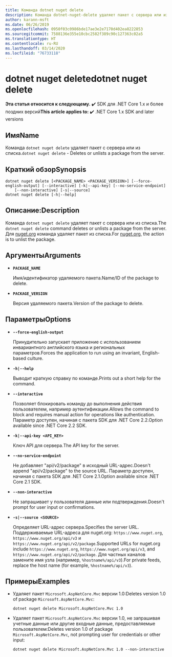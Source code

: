 ```yaml
---
title: Команда dotnet nuget delete
description: Команда dotnet-nuget-delete удаляет пакет с сервера или из списка.
author: karann-msft
ms.date: 06/26/2019
ms.openlocfilehash: 0950f03c0986bde17ae3e2e7170d402ea8222853
ms.sourcegitcommit: 7588136e355e10cbc2582f389c90c127363c02a5
ms.translationtype: HT
ms.contentlocale: ru-RU
ms.lasthandoff: 03/14/2020
ms.locfileid: "76733118"
---
```

# <a name="dotnet-nuget-delete"></a><span data-ttu-id="7d2cb-103">dotnet nuget delete</span><span class="sxs-lookup"><span data-stu-id="7d2cb-103">dotnet nuget delete</span></span>

<span data-ttu-id="7d2cb-104">**Эта статья относится к следующему.** ✔️ SDK для .NET Core 1.x и более поздних версий</span><span class="sxs-lookup"><span data-stu-id="7d2cb-104">**This article applies to:** ✔️ .NET Core 1.x SDK and later versions</span></span>

<!-- todo: uncomment when all CLI commands are reviewed
[!INCLUDE [topic-appliesto-net-core-all](../../../includes/topic-appliesto-net-core-all.md)]
-->

## <a name="name"></a><span data-ttu-id="7d2cb-105">Имя</span><span class="sxs-lookup"><span data-stu-id="7d2cb-105">Name</span></span>

<span data-ttu-id="7d2cb-106">Команда `dotnet nuget delete` удаляет пакет с сервера или из списка.</span><span class="sxs-lookup"><span data-stu-id="7d2cb-106">`dotnet nuget delete` - Deletes or unlists a package from the server.</span></span>

## <a name="synopsis"></a><span data-ttu-id="7d2cb-107">Краткий обзор</span><span class="sxs-lookup"><span data-stu-id="7d2cb-107">Synopsis</span></span>

```dotnetcli
dotnet nuget delete [<PACKAGE_NAME> <PACKAGE_VERSION>] [--force-english-output] [--interactive] [-k|--api-key] [--no-service-endpoint]
    [--non-interactive] [-s|--source]
dotnet nuget delete [-h|--help]
```

## <a name="description"></a><span data-ttu-id="7d2cb-108">Описание:</span><span class="sxs-lookup"><span data-stu-id="7d2cb-108">Description</span></span>

<span data-ttu-id="7d2cb-109">Команда `dotnet nuget delete` удаляет пакет с сервера или из списка.</span><span class="sxs-lookup"><span data-stu-id="7d2cb-109">The `dotnet nuget delete` command deletes or unlists a package from the server.</span></span> <span data-ttu-id="7d2cb-110">Для [nuget.org](https://www.nuget.org/) команда удаляет пакет из списка.</span><span class="sxs-lookup"><span data-stu-id="7d2cb-110">For [nuget.org](https://www.nuget.org/), the action is to unlist the package.</span></span>

## <a name="arguments"></a><span data-ttu-id="7d2cb-111">Аргументы</span><span class="sxs-lookup"><span data-stu-id="7d2cb-111">Arguments</span></span>

* **`PACKAGE_NAME`**

  <span data-ttu-id="7d2cb-112">Имя/идентификатор удаляемого пакета.</span><span class="sxs-lookup"><span data-stu-id="7d2cb-112">Name/ID of the package to delete.</span></span>

* **`PACKAGE_VERSION`**

  <span data-ttu-id="7d2cb-113">Версия удаляемого пакета.</span><span class="sxs-lookup"><span data-stu-id="7d2cb-113">Version of the package to delete.</span></span>

## <a name="options"></a><span data-ttu-id="7d2cb-114">Параметры</span><span class="sxs-lookup"><span data-stu-id="7d2cb-114">Options</span></span>

* **`--force-english-output`**

  <span data-ttu-id="7d2cb-115">Принудительно запускает приложение с использованием инвариантного английского языка и региональных параметров.</span><span class="sxs-lookup"><span data-stu-id="7d2cb-115">Forces the application to run using an invariant, English-based culture.</span></span>

* **`-h|--help`**

  <span data-ttu-id="7d2cb-116">Выводит краткую справку по команде.</span><span class="sxs-lookup"><span data-stu-id="7d2cb-116">Prints out a short help for the command.</span></span>

* **`--interactive`**

  <span data-ttu-id="7d2cb-117">Позволяет блокировать команду до выполнения действия пользователем, например аутентификации.</span><span class="sxs-lookup"><span data-stu-id="7d2cb-117">Allows the command to block and requires manual action for operations like authentication.</span></span> <span data-ttu-id="7d2cb-118">Параметр доступен, начиная с пакета SDK для .NET Core 2.2.</span><span class="sxs-lookup"><span data-stu-id="7d2cb-118">Option available since .NET Core 2.2 SDK.</span></span>

* **`-k|--api-key <API_KEY>`**

  <span data-ttu-id="7d2cb-119">Ключ API для сервера.</span><span class="sxs-lookup"><span data-stu-id="7d2cb-119">The API key for the server.</span></span>

* **`--no-service-endpoint`**

  <span data-ttu-id="7d2cb-120">Не добавляет "api/v2/package" в исходный URL-адрес.</span><span class="sxs-lookup"><span data-stu-id="7d2cb-120">Doesn't append "api/v2/package" to the source URL.</span></span> <span data-ttu-id="7d2cb-121">Параметр доступен, начиная с пакета SDK для .NET Core 2.1.</span><span class="sxs-lookup"><span data-stu-id="7d2cb-121">Option available since .NET Core 2.1 SDK.</span></span>

* **`--non-interactive`**

  <span data-ttu-id="7d2cb-122">Не запрашивает у пользователя данные или подтверждения.</span><span class="sxs-lookup"><span data-stu-id="7d2cb-122">Doesn't prompt for user input or confirmations.</span></span>

* **`-s|--source <SOURCE>`**

  <span data-ttu-id="7d2cb-123">Определяет URL-адрес сервера.</span><span class="sxs-lookup"><span data-stu-id="7d2cb-123">Specifies the server URL.</span></span> <span data-ttu-id="7d2cb-124">Поддерживаемые URL-адреса для nuget.org: `https://www.nuget.org`, `https://www.nuget.org/api/v3` и `https://www.nuget.org/api/v2/package`.</span><span class="sxs-lookup"><span data-stu-id="7d2cb-124">Supported URLs for nuget.org include `https://www.nuget.org`, `https://www.nuget.org/api/v3`, and `https://www.nuget.org/api/v2/package`.</span></span> <span data-ttu-id="7d2cb-125">Для частных каналов замените имя узла (например, `%hostname%/api/v3`).</span><span class="sxs-lookup"><span data-stu-id="7d2cb-125">For private feeds, replace the host name (for example, `%hostname%/api/v3`).</span></span>

## <a name="examples"></a><span data-ttu-id="7d2cb-126">Примеры</span><span class="sxs-lookup"><span data-stu-id="7d2cb-126">Examples</span></span>

* <span data-ttu-id="7d2cb-127">Удаляет пакет `Microsoft.AspNetCore.Mvc` версии 1.0:</span><span class="sxs-lookup"><span data-stu-id="7d2cb-127">Deletes version 1.0 of package `Microsoft.AspNetCore.Mvc`:</span></span>

  ```dotnetcli
  dotnet nuget delete Microsoft.AspNetCore.Mvc 1.0
  ```

* <span data-ttu-id="7d2cb-128">Удаляет пакет `Microsoft.AspNetCore.Mvc` версии 1.0, не запрашивая учетные данные или другие входные данные, предоставляемые пользователем:</span><span class="sxs-lookup"><span data-stu-id="7d2cb-128">Deletes version 1.0 of package `Microsoft.AspNetCore.Mvc`, not prompting user for credentials or other input:</span></span>

  ```dotnetcli
  dotnet nuget delete Microsoft.AspNetCore.Mvc 1.0 --non-interactive
  ```
